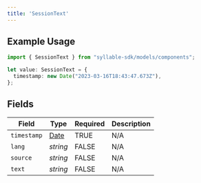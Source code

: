 ```yaml
---
title: 'SessionText'
---
```


## Example Usage

```typescript
import { SessionText } from "syllable-sdk/models/components";

let value: SessionText = {
  timestamp: new Date("2023-03-16T18:43:47.673Z"),
};
```

## Fields

| Field                                                                                         | Type                                                                                          | Required                                                                                      | Description                                                                                   |
| --------------------------------------------------------------------------------------------- | --------------------------------------------------------------------------------------------- | --------------------------------------------------------------------------------------------- | --------------------------------------------------------------------------------------------- |
| `timestamp`                                                                                   | [Date](https://developer.mozilla.org/en-US/docs/Web/JavaScript/Reference/Global_Objects/Date) | TRUE                                                                            | N/A                                                                                           |
| `lang`                                                                                        | *string*                                                                                      | FALSE                                                                            | N/A                                                                                           |
| `source`                                                                                      | *string*                                                                                      | FALSE                                                                            | N/A                                                                                           |
| `text`                                                                                        | *string*                                                                                      | FALSE                                                                            | N/A                                                                                           |